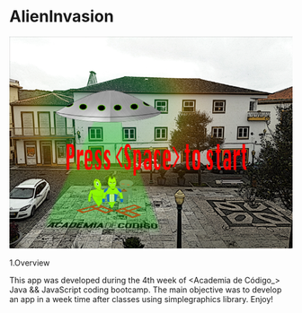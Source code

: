 # AlienInvasion

![alt text](https://raw.githubusercontent.com/ferreiraluis7/AlienInvasion/master/resources/images/ScreenShot.png)

1.Overview

This app was developed during the 4th week of <Academia de Código_> Java && JavaScript coding bootcamp.
The main objective was to develop an app in a week time after classes using simplegraphics library.
Enjoy!
